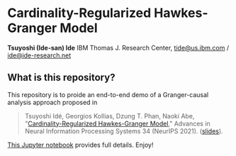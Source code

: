 # Cardinality-Regularized Hawkes-Granger Model

**Tsuyoshi (Ide-san) Ide**
IBM Thomas J. Research Center, tide@us.ibm.com / ide@ide-research.net

## What is this repository? 

This repository is to proide an end-to-end demo of a Granger-causal analysis approach proposed in 

> Tsuyoshi Idé, Georgios Kollias, Dzung T. Phan, Naoki Abe, "[Cardinality-Regularized Hawkes-Granger Model](https://proceedings.neurips.cc/paper/2021/hash/15cf76466b97264765356fcc56d801d1-Abstract.html)," Advances in Neural Information Processing Systems 34 (NeurIPS 2021). ([slides](https://neurips.cc/media/neurips-2021/Slides/27855_O3GiVn6.pdf)).

[This Jupyter notebook](demo_L0Hawkes.ipynb) provides full details. Enjoy! 
